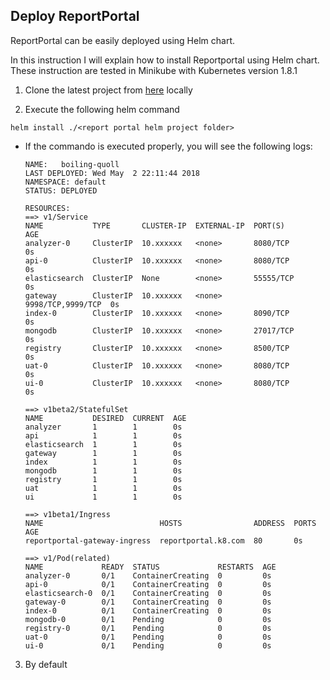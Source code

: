 
## Deploy ReportPortal

ReportPortal can be easily deployed using Helm chart. 

In this instruction I will explain how to install Reportportal using Helm chart. These instruction are tested in Minikube with Kubernetes version 1.8.1

1. Clone the latest project from  [here](<https://github.com/reportportal/chart>) locally

2. Execute the following helm command 

  ```Shell
  helm install ./<report portal helm project folder>
  ```
  - If the commando is executed properly, you will see the following logs:
    ```Shell
    NAME:   boiling-quoll
    LAST DEPLOYED: Wed May  2 22:11:44 2018
    NAMESPACE: default
    STATUS: DEPLOYED
    
    RESOURCES:
    ==> v1/Service
    NAME           TYPE       CLUSTER-IP  EXTERNAL-IP  PORT(S)            AGE
    analyzer-0     ClusterIP  10.xxxxxx   <none>       8080/TCP           0s
    api-0          ClusterIP  10.xxxxxx   <none>       8080/TCP           0s
    elasticsearch  ClusterIP  None        <none>       55555/TCP          0s
    gateway        ClusterIP  10.xxxxxx   <none>       9998/TCP,9999/TCP  0s
    index-0        ClusterIP  10.xxxxxx   <none>       8090/TCP           0s
    mongodb        ClusterIP  10.xxxxxx   <none>       27017/TCP          0s
    registry       ClusterIP  10.xxxxxx   <none>       8500/TCP           0s
    uat-0          ClusterIP  10.xxxxxx   <none>       8080/TCP           0s
    ui-0           ClusterIP  10.xxxxxx   <none>       8080/TCP           0s
    
    ==> v1beta2/StatefulSet
    NAME           DESIRED  CURRENT  AGE
    analyzer       1        1        0s
    api            1        1        0s
    elasticsearch  1        1        0s
    gateway        1        1        0s
    index          1        1        0s
    mongodb        1        1        0s
    registry       1        1        0s
    uat            1        1        0s
    ui             1        1        0s
    
    ==> v1beta1/Ingress
    NAME                          HOSTS                ADDRESS  PORTS  AGE
    reportportal-gateway-ingress  reportportal.k8.com  80       0s
    
    ==> v1/Pod(related)
    NAME             READY  STATUS             RESTARTS  AGE
    analyzer-0       0/1    ContainerCreating  0         0s
    api-0            0/1    ContainerCreating  0         0s
    elasticsearch-0  0/1    ContainerCreating  0         0s
    gateway-0        0/1    ContainerCreating  0         0s
    index-0          0/1    ContainerCreating  0         0s
    mongodb-0        0/1    Pending            0         0s
    registry-0       0/1    Pending            0         0s
    uat-0            0/1    Pending            0         0s
    ui-0             0/1    Pending            0         0s
    ``` 
3. By default 


